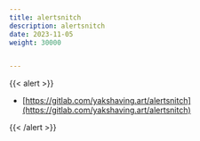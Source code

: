 ```yaml
---
title: alertsnitch
description: alertsnitch
date: 2023-11-05
weight: 30000


---
```

{{< alert >}}

- [https://gitlab.com/yakshaving.art/alertsnitch](https://gitlab.com/yakshaving.art/alertsnitch)

{{< /alert >}}



































